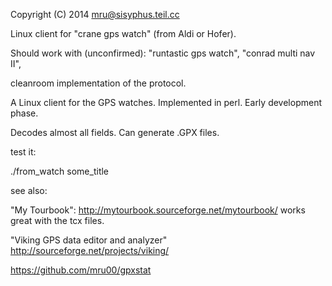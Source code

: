 Copyright (C) 2014 mru@sisyphus.teil.cc

Linux client for "crane gps watch" (from Aldi or Hofer).

Should work with (unconfirmed): "runtastic gps watch", "conrad multi nav II",

cleanroom implementation of the protocol.

A Linux client for the GPS watches. Implemented in perl. Early development phase.

Decodes almost all fields. Can generate .GPX files.



test it:

./from_watch some_title


see also:


"My Tourbook": http://mytourbook.sourceforge.net/mytourbook/
works great with the tcx files.

"Viking GPS data editor and analyzer" http://sourceforge.net/projects/viking/

https://github.com/mru00/gpxstat



